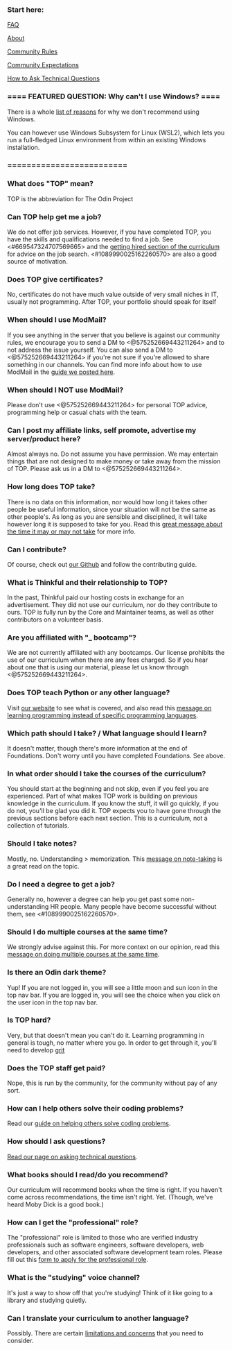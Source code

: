 ### Start here:

[FAQ](https://www.theodinproject.com/faq)

[About](https://www.theodinproject.com/about)

[Community Rules](https://www.theodinproject.com/guides/community/rules)

[Community Expectations](https://www.theodinproject.com/guides/community/expectations)

[How to Ask Technical Questions](https://www.theodinproject.com/guides/community/how_to_ask)

### ==== FEATURED QUESTION: Why can't I use Windows? ====

There is a whole [list of reasons](https://discord.com/channels/505093832157691914/690588860085960734/828714982253789215) for why we don't recommend using Windows.

You can however use Windows Subsystem for Linux (WSL2), which lets you run a full-fledged Linux environment from within an existing Windows installation.

### =========================

### What does "TOP" mean?

TOP is the abbreviation for The Odin Project

### Can TOP help get me a job?

We do not offer job services. However, if you have completed TOP, you have the skills and qualifications needed to find a job. See <#669547324707569665> and the [getting hired section of the curriculum](https://www.theodinproject.com/paths/full-stack-javascript/courses/getting-hired) for advice on the job search. <#1089990025162260570> are also a good source of motivation.

### Does TOP give certificates?

No, certificates do not have much value outside of very small niches in IT, usually not programming. After TOP, your portfolio should speak for itself

### When should I use ModMail?

If you see anything in the server that you believe is against our community rules, we encourage you to send a DM to <@575252669443211264> and to not address the issue yourself. You can also send a DM to <@575252669443211264> if you're not sure if you're allowed to share something in our channels. You can find more info about how to use ModMail in the [guide we posted here](https://discord.com/channels/505093832157691914/1059513837197459547/1082300847716835341).

### When should I NOT use ModMail?

Please don't use <@575252669443211264> for personal TOP advice, programming help or casual chats with the team.

### Can I post my affiliate links, self promote, advertise my server/product here?

Almost always no. Do not assume you have permission. We may entertain things that are not designed to make money or take away from the mission of TOP. Please ask us in a DM to <@575252669443211264>.

### How long does TOP take?

There is no data on this information, nor would how long it takes other people be useful information, since your situation will not be the same as other people's. As long as you are sensible and disciplined, it will take however long it is supposed to take for you. Read this [great message about the time it may or may not take](https://discord.com/channels/505093832157691914/505093832157691916/765633002393829389) for more info.

### Can I contribute?

Of course, check out [our Github](https://github.com/TheOdinProject) and follow the contributing guide.

### What is Thinkful and their relationship to TOP?

In the past, Thinkful paid our hosting costs in exchange for an advertisement. They did not use our curriculum, nor do they contribute to ours. TOP is fully run by the Core and Maintainer teams, as well as other contributors on a volunteer basis.

### Are you affiliated with "_ bootcamp"?

We are not currently affiliated with any bootcamps. Our license prohibits the use of our curriculum when there are any fees charged. So if you hear about one that is using our material, please let us know through <@575252669443211264>.

### Does TOP teach Python or any other language?

Visit [our website](https://www.theodinproject.com) to see what is covered, and also read this [message on learning programming instead of specific programming languages](https://discord.com/channels/505093832157691914/505093832157691916/739908597873508454).

### Which path should I take? / What language should I learn?

It doesn't matter, though there's more information at the end of Foundations. Don't worry until you have completed Foundations. See above.

### In what order should I take the courses of the curriculum?

You should start at the beginning and not skip, even if you feel you are experienced. Part of what makes TOP work is building on previous knowledge in the curriculum. If you know the stuff, it will go quickly, if you do not, you'll be glad you did it. TOP expects you to have gone through the previous sections before each next section. This is a curriculum, not a collection of tutorials.

### Should I take notes?

Mostly, no. Understanding > memorization. This [message on note-taking](https://discord.com/channels/505093832157691914/505093832157691916/768161823366578176) is a great read on the topic.

### Do I need a degree to get a job?

Generally no, however a degree can help you get past some non-understanding HR people. Many people have become successful without them, see <#1089990025162260570>.

### Should I do multiple courses at the same time?

We strongly advise against this. For more context on our opinion, read this [message on doing multiple courses at the same time](https://discord.com/channels/505093832157691914/505093832157691916/778727680438698055).

### Is there an Odin dark theme?

Yup! If you are not logged in, you will see a little moon and sun icon in the top nav bar. If you are logged in, you will see the choice when you click on the user icon in the top nav bar.

### Is TOP hard?

Very, but that doesn't mean you can't do it. Learning programming in general is tough, no matter where you go. In order to get through it, you'll need to develop [grit](https://www.ted.com/talks/angela_lee_duckworth_grit_the_power_of_passion_and_perseverance)

### Does the TOP staff get paid?

Nope, this is run by the community, for the community without pay of any sort.

### How can I help others solve their coding problems?

Read our [guide on helping others solve coding problems](https://www.theodinproject.com/paths/foundations/courses/foundations/lessons/join-the-odin-community#how-to-help-others-solve-coding-problems).

### How should I ask questions?

[Read our page on asking technical questions](https://www.theodinproject.com/guides/community/how_to_ask).

### What books should I read/do you recommend?

Our curriculum will recommend books when the time is right. If you haven't come across recommendations, the time isn't right. Yet. (Though, we've heard Moby Dick is a good book.)

### How can I get the "professional" role?

The "professional" role is limited to those who are verified industry professionals such as software engineers, software developers, web developers, and other associated software development team roles. Please fill out this [form to apply for the professional role](https://dyno.gg/form/ad2fdb2f).

### What is the "studying" voice channel?

It's just a way to show off that you're studying! Think of it like going to a library and studying quietly.

### Can I translate your curriculum to another language?

Possibly. There are certain [limitations and concerns](https://github.com/TheOdinProject/blog/wiki/What-about-translations-of-your-curriculum) that you need to consider.
